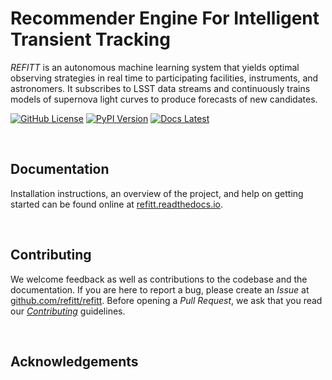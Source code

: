 Recommender  Engine   For   Intelligent  Transient  Tracking
============================================================

_REFITT_ is an autonomous machine learning system that yields optimal observing
strategies in real time to participating facilities, instruments, and astronomers. 
It subscribes to LSST data streams and continuously trains models of supernova light 
curves to produce forecasts of new candidates.

<!-- TODO: clean description with link to paper. -->
<!-- TODO: logo icon/graphic for refitt. -->

[![GitHub License](https://img.shields.io/badge/license-Apache-blue.svg?style=flat)](https://www.apache.org/licenses/LICENSE-2.0)
[![PyPI Version](https://img.shields.io/pypi/v/refitt.svg)](https://pypi.org/project/refitt/)
[![Docs Latest](https://readthedocs.org/projects/refitt/badge/?version=latest)](https://refitt.readthedocs.io)

<br>

Documentation
-------------

Installation instructions, an overview of the project, and help on getting started can be found
online at [refitt.readthedocs.io](https://refitt.readthedocs.io).

<br>

Contributing
------------

We welcome feedback as well as contributions to the codebase and the documentation. If you are here
to report a bug, please create an _Issue_ at [github.com/refitt/refitt](https://github.com/refitt/refitt).
Before opening a _Pull Request_, we ask that you read our [_Contributing_](CONTRIBUTING.md) guidelines.

<br>

Acknowledgements
----------------

<!-- TODO: Grant Funding Agency and ID -->
<!-- TODO: Purdue Research Computing -->
